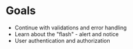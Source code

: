 # Goals

* Continue with validations and error handling
* Learn about the "flash" - alert and notice
* User authentication and authorization